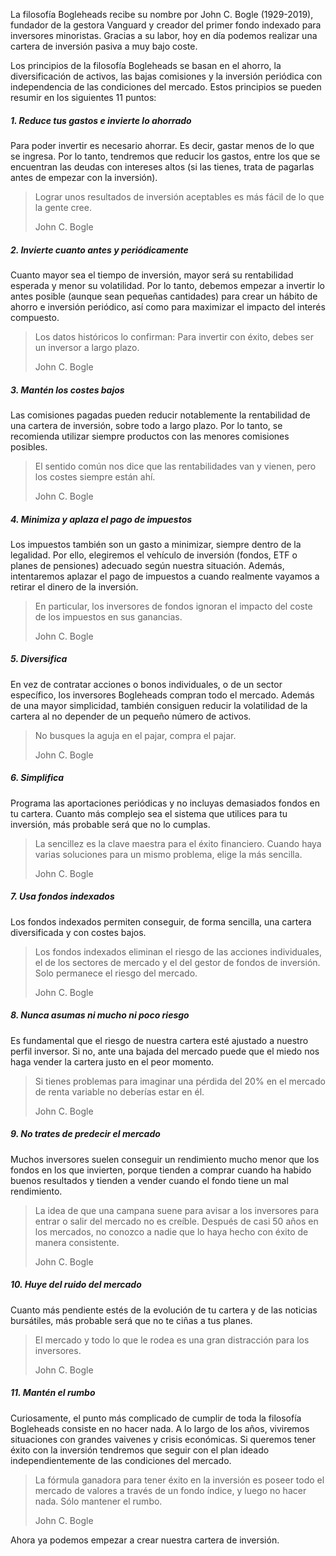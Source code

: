 La filosofía Bogleheads recibe su nombre por John C. Bogle (1929-2019), fundador de la gestora Vanguard y creador del primer fondo indexado para inversores minoristas. Gracias a su labor, hoy en día podemos realizar una cartera de inversión pasiva a muy bajo coste.

Los principios de la filosofía Bogleheads se basan en el ahorro, la diversificación de activos, las bajas comisiones y la inversión periódica con independencia de las condiciones del mercado. Estos principios se pueden resumir en los siguientes 11 puntos:

##### 1. Reduce tus gastos e invierte lo ahorrado

Para poder invertir es necesario ahorrar. Es decir, gastar menos de lo que se ingresa. Por lo tanto, tendremos que reducir los gastos, entre los que se encuentran las deudas con intereses altos (si las tienes, trata de pagarlas antes de empezar con la inversión).

> Lograr unos resultados de inversión aceptables es más fácil de lo que la gente cree.
> 
> John C. Bogle

##### 2. Invierte cuanto antes y periódicamente

Cuanto mayor sea el tiempo de inversión, mayor será su rentabilidad esperada y menor su volatilidad. Por lo tanto, debemos empezar a invertir lo antes posible (aunque sean pequeñas cantidades) para crear un hábito de ahorro e inversión periódico, así como para maximizar el impacto del interés compuesto.

> Los datos históricos lo confirman: Para invertir con éxito, debes ser un inversor a largo plazo.
> 
> John C. Bogle

##### 3. Mantén los costes bajos

Las comisiones pagadas pueden reducir notablemente la rentabilidad de una cartera de inversión, sobre todo a largo plazo. Por lo tanto, se recomienda utilizar siempre productos con las menores comisiones posibles.

> El sentido común nos dice que las rentabilidades van y vienen, pero los costes siempre están ahí.
> 
> John C. Bogle

##### 4. Minimiza y aplaza el pago de impuestos

Los impuestos también son un gasto a minimizar, siempre dentro de la legalidad. Por ello, elegiremos el vehículo de inversión (fondos, ETF o planes de pensiones) adecuado según nuestra situación. Además, intentaremos aplazar el pago de impuestos a cuando realmente vayamos a retirar el dinero de la inversión.

> En particular, los inversores de fondos ignoran el impacto del coste de los impuestos en sus ganancias.
> 
> John C. Bogle

##### 5. Diversifica

En vez de contratar acciones o bonos individuales, o de un sector específico, los inversores Bogleheads compran todo el mercado. Además de una mayor simplicidad, también consiguen reducir la volatilidad de la cartera al no depender de un pequeño número de activos.

> No busques la aguja en el pajar, compra el pajar.
> 
> John C. Bogle

##### 6. Simplifica

Programa las aportaciones periódicas y no incluyas demasiados fondos en tu cartera. Cuanto más complejo sea el sistema que utilices para tu inversión, más probable será que no lo cumplas.

> La sencillez es la clave maestra para el éxito financiero. Cuando haya varias soluciones para un mismo problema, elige la más sencilla.
> 
> John C. Bogle

##### 7. Usa fondos indexados

Los fondos indexados permiten conseguir, de forma sencilla, una cartera diversificada y con costes bajos.

> Los fondos indexados eliminan el riesgo de las acciones individuales, el de los sectores de mercado y el del gestor de fondos de inversión. Solo permanece el riesgo del mercado.
> 
> John C. Bogle

##### 8. Nunca asumas ni mucho ni poco riesgo

Es fundamental que el riesgo de nuestra cartera esté ajustado a nuestro perfil inversor. Si no, ante una bajada del mercado puede que el miedo nos haga vender la cartera justo en el peor momento.

> Si tienes problemas para imaginar una pérdida del 20% en el mercado de renta variable no deberías estar en él.
> 
> John C. Bogle

##### 9. No trates de predecir el mercado

Muchos inversores suelen conseguir un rendimiento mucho menor que los fondos en los que invierten, porque tienden a comprar cuando ha habido buenos resultados y tienden a vender cuando el fondo tiene un mal rendimiento.

> La idea de que una campana suene para avisar a los inversores para entrar o salir del mercado no es creíble. Después de casi 50 años en los mercados, no conozco a nadie que lo haya hecho con éxito de manera consistente.
> 
> John C. Bogle

##### 10. Huye del ruido del mercado

Cuanto más pendiente estés de la evolución de tu cartera y de las noticias bursátiles, más probable será que no te ciñas a tus planes.

> El mercado y todo lo que le rodea es una gran distracción para los inversores.
> 
> John C. Bogle

##### 11. Mantén el rumbo

Curiosamente, el punto más complicado de cumplir de toda la filosofía Bogleheads consiste en no hacer nada. A lo largo de los años, viviremos situaciones con grandes vaivenes y crisis económicas. Si queremos tener éxito con la inversión tendremos que seguir con el plan ideado independientemente de las condiciones del mercado.

> La fórmula ganadora para tener éxito en la inversión es poseer todo el mercado de valores a través de un fondo índice, y luego no hacer nada. Sólo mantener el rumbo.
> 
> John C. Bogle

Ahora ya podemos empezar a crear nuestra cartera de inversión.